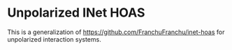 # Unpolarized INet HOAS
This is a generalization of https://github.com/FranchuFranchu/inet-hoas for unpolarized interaction systems.
